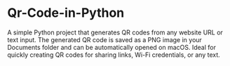 # Qr-Code-in-Python
A simple Python project that generates QR codes from any website URL or text input. The generated QR code is saved as a PNG image in your Documents folder and can be automatically opened on macOS. Ideal for quickly creating QR codes for sharing links, Wi-Fi credentials, or any text.
